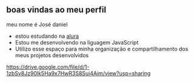 ## boas vindas ao meu perfil

meu nome é José daniel

 - estou estudando na [alura](https://www.alura.com.br)
 - Estou me desenvolvendo na liguagem JavaScript
 - Utilizo esse espaço para minha organização e compartilhamento dos meus projetos desenvolvidos

https://drive.google.com/file/d/1-1zbSv8Jz90lk5Ha9x7HwR3S8Sui4Aim/view?usp=sharing
